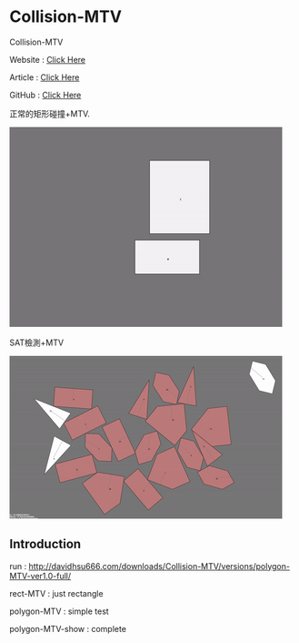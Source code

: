 # Collision-MTV

Collision-MTV

Website : [Click Here](http://davidhsu666.com)

Article : [Click Here](http://davidhsu666.com/archives/gamecollisiondetection/)

GitHub : [Click Here](https://github.com/md9830415)

正常的矩形碰撞+MTV.

![AllText](example1.gif)

SAT檢測+MTV

![AllText](example2.gif)

## Introduction

run : http://davidhsu666.com/downloads/Collision-MTV/versions/polygon-MTV-ver1.0-full/

rect-MTV : just rectangle

polygon-MTV : simple test

polygon-MTV-show : complete
